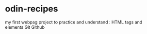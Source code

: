 # odin-recipes
my first webpag project to practice and understand :
HTML tags and elements
Git
Github

